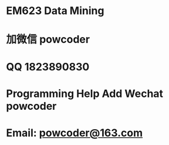 # EM623 Data Mining
# 加微信 powcoder

# QQ 1823890830

# Programming Help Add Wechat powcoder

# Email: powcoder@163.com

